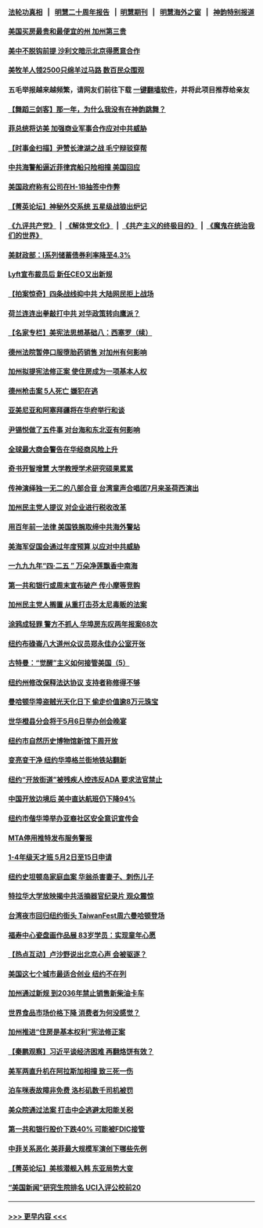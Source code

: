#### [法轮功真相](https://github.com/gfw-breaker/truth/blob/master/README.md?t=0) &nbsp;&nbsp;|&nbsp;&nbsp; [明慧二十周年报告](https://github.com/gfw-breaker/mh-reports/blob/master/README.md?t=0) &nbsp;&nbsp;|&nbsp;&nbsp;[明慧期刊](https://github.com/gfw-breaker/mh-qikan) &nbsp;&nbsp;|&nbsp;&nbsp; [明慧海外之窗](https://github.com/gfw-breaker/mh-news/blob/master/README.md?t=0) &nbsp;&nbsp;|&nbsp;&nbsp; [神韵特别报道](https://github.com/gfw-breaker/mh-news/blob/master/shenyun.md?t=0)
#### [美国买房最贵和最便宜的州 加州第三贵](../pages/nsc412/n13984581.md?t=04301843) 
#### [美中不脱钩前提 沙利文暗示北京得愿意合作](../pages/nsc412/n13984687.md?t=04301843) 
#### [美牧羊人领2500只绵羊过马路 数百民众围观](../pages/nsc412/n13984767.md?t=04301843) 
#### 五毛举报越来越频繁，请网友们前往下载 [一键翻墙软件](https://github.com/gfw-breaker/ssr-accounts)，并将此项目推荐给亲友
#### [【舞蹈三剑客】那一年，为什么我没有在神韵跳舞？](../pages/nsc412/n13984745.md?t=04301843) 
#### [菲总统将访美 加强商业军事合作应对中共威胁](../pages/nsc412/n13984715.md?t=04301843) 
#### [【时事金扫描】尹赞长津湖之战 毛宁辩驳穿帮](../pages/nsc412/n13984509.md?t=04301843) 
#### [中共海警船逼近菲律宾船只险相撞 美国回应](../pages/nsc412/n13984673.md?t=04301843) 
#### [美国政府称有公司在H-1B抽签中作弊](../pages/nsc412/n13984686.md?t=04301843) 
#### [【菁英论坛】神秘外交系统 五星级战狼出炉记](../pages/nsc412/n13984619.md?t=04301843) 
#### [《九评共产党》](https://github.com/begood0513/9ping.md/blob/master/README.md) &nbsp;|&nbsp; [《解体党文化》](../../../../jtdwh.md/blob/master/README.md)  &nbsp;|&nbsp; [《共产主义的终极目的》](../../../../gczydzjmd.md/blob/master/README.md) &nbsp;|&nbsp; [《魔鬼在统治我们的世界》](../../../../mgztzwmdsj.md/blob/master/README.md) 
#### [美财政部：I系列储蓄债券利率降至4.3%](../pages/nsc412/n13984708.md?t=04301843) 
#### [Lyft宣布裁员后 新任CEO又出新规](../pages/nsc412/n13984649.md?t=04301843) 
#### [【拍案惊奇】四条战线抑中共 大陆网民拒上战场](../pages/nsc412/n13984547.md?t=04301843) 
#### [荷兰连连出拳敲打中共 对华政策转向鹰派？](../pages/nsc412/n13983844.md?t=04301843) 
#### [【名家专栏】美宪法思想基础八：西塞罗（续）](../pages/nsc412/n13980559.md?t=04301843) 
#### [德州法院暂停口服堕胎药销售 对加州有何影响](../pages/nsc412/n13984256.md?t=04301843) 
#### [加州拟提宪法修正案 使住房成为一项基本人权](../pages/nsc412/n13984328.md?t=04301843) 
#### [德州枪击案 5人死亡 嫌犯在逃](../pages/nsc412/n13984582.md?t=04301843) 
#### [亚美尼亚和阿塞拜疆将在华府举行和谈](../pages/nsc412/n13984505.md?t=04301843) 
#### [尹锡悦做了五件事 对台海和东北亚有何影响](../pages/nsc412/n13983929.md?t=04301843) 
#### [全球最大商会警告在华经商风险上升](../pages/nsc412/n13984050.md?t=04301843) 
#### [奇书开智增慧 大学教授学术研究硕果累累](../pages/nsc412/n13984351.md?t=04301843) 
#### [传神演绎独一无二的八部合音 台湾童声合唱团7月来圣荷西演出](../pages/nsc412/n13984346.md?t=04301843) 
#### [加州民主党人提议 对企业进行税收改革](../pages/nsc412/n13984334.md?t=04301843) 
#### [用百年前一法律 美国铁腕取缔中共海外警站](../pages/nsc412/n13984014.md?t=04301843) 
#### [美海军促国会通过年度预算 以应对中共威胁](../pages/nsc412/n13984263.md?t=04301843) 
#### [一九九九年“四·二五 ” 万朵净莲飘香中南海](../pages/nsc412/n13984266.md?t=04301843) 
#### [第一共和银行或周末宣布破产 传小摩等竞购](../pages/nsc412/n13984206.md?t=04301843) 
#### [加州民主党人搁置 从重打击芬太尼毒贩的法案](../pages/nsc412/n13984249.md?t=04301843) 
#### [涂鸦成轻罪 警方不抓人 华埠房东叹两年报案68次](../pages/nsc412/n13984214.md?t=04301843) 
#### [纽约布碌崙八大道州众议员郑永佳办公室开张](../pages/nsc412/n13984217.md?t=04301843) 
#### [古特曼：“觉醒”主义如何接管美国（5）](../pages/nsc412/n13984176.md?t=04301843) 
#### [纽约州修改保释法达协议 支持者称修得不够](../pages/nsc412/n13984212.md?t=04301843) 
#### [曼哈顿华埠盗贼光天化日下 偷走价值逾8万元珠宝](../pages/nsc412/n13984224.md?t=04301843) 
#### [世华橙县分会将于5月6日举办创会晚宴](../pages/nsc412/n13984236.md?t=04301843) 
#### [纽约市自然历史博物馆新馆下周开放](../pages/nsc412/n13984230.md?t=04301843) 
#### [变亮变干净 纽约华埠格兰街地铁站翻新](../pages/nsc412/n13984219.md?t=04301843) 
#### [纽约“开放街道”被残疾人控违反ADA 要求法官禁止](../pages/nsc412/n13984228.md?t=04301843) 
#### [中国开放边境后 美中直达航班仍下降94%](../pages/nsc412/n13984142.md?t=04301843) 
#### [纽约市偕华埠举办亚裔社区安全意识宣传会](../pages/nsc412/n13984222.md?t=04301843) 
#### [MTA停用推特发布服务警报](../pages/nsc412/n13984232.md?t=04301843) 
#### [1-4年级天才班 5月2日至15日申请](../pages/nsc412/n13984234.md?t=04301843) 
#### [纽约史坦顿岛家庭血案 华翁杀害妻子、刺伤儿子](../pages/nsc412/n13984235.md?t=04301843) 
#### [特拉华大学放映揭中共活摘器官纪录片 观众震惊](../pages/nsc412/n13983983.md?t=04301843) 
#### [台湾夜市回归纽约街头 TaiwanFest周六曼哈顿登场](../pages/nsc412/n13984174.md?t=04301843) 
#### [福寿中心瓷盘画作品展 83岁学员：实现童年心愿](../pages/nsc412/n13984168.md?t=04301843) 
#### [【热点互动】卢沙野说出北京心声 会被驱逐？](../pages/nsc412/n13984017.md?t=04301843) 
#### [美国这七个城市最适合创业 纽约不在列](../pages/nsc412/n13984155.md?t=04301843) 
#### [加州通过新规 到2036年禁止销售新柴油卡车](../pages/nsc412/n13984074.md?t=04301843) 
#### [世界食品市场价格下降 消费者为何没感觉？](../pages/nsc412/n13984051.md?t=04301843) 
#### [加州推进“住房是基本权利”宪法修正案](../pages/nsc412/n13984145.md?t=04301843) 
#### [【秦鹏观察】习近平谈经济困难 再翻烙饼有效？](../pages/nsc412/n13984078.md?t=04301843) 
#### [美军两直升机在阿拉斯加相撞 致三死一伤](../pages/nsc412/n13983975.md?t=04301843) 
#### [泊车咪表故障非免费 洛杉矶数千司机被罚](../pages/nsc412/n13984077.md?t=04301843) 
#### [美众院通过法案 打击中企逃避太阳能关税](../pages/nsc412/n13983860.md?t=04301843) 
#### [第一共和银行股价下跌40% 可能被FDIC接管](../pages/nsc412/n13984041.md?t=04301843) 
#### [中菲关系恶化 美菲最大规模军演创下哪些先例](../pages/nsc412/n13984026.md?t=04301843) 
#### [【菁英论坛】美核潜舰入韩 东亚局势大变](../pages/nsc412/n13984009.md?t=04301843) 
#### [“美国新闻”研究生院排名 UCI入评公校前20](../pages/nsc412/n13984032.md?t=04301843) 

----
#### [ >>> 更早内容 <<< ](../indexes/nsc412-earlier.md)
